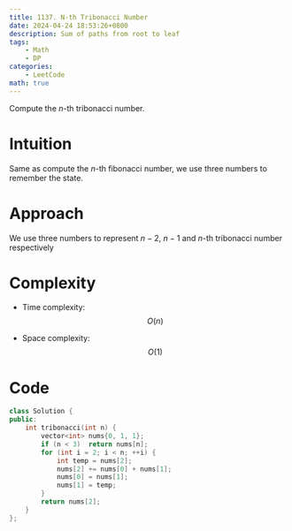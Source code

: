 ```yaml
---
title: 1137. N-th Tribonacci Number
date: 2024-04-24 18:53:26+0800
description: Sum of paths from root to leaf
tags: 
    - Math
    - DP
categories:
    - LeetCode
math: true
---
```


Compute the $n$-th tribonacci number.


# Intuition
Same as compute the $n$-th fibonacci number, we use three numbers to remember the state.

# Approach
We use three numbers to represent $n-2$, $n-1$ and $n$-th tribonacci number respectively

# Complexity
- Time complexity: 
$$O(n)$$ 

- Space complexity:
$$O(1)$$

# Code
```c++
class Solution {
public:
    int tribonacci(int n) {
        vector<int> nums{0, 1, 1};
        if (n < 3)  return nums[n];
        for (int i = 2; i < n; ++i) {
            int temp = nums[2];
            nums[2] += nums[0] + nums[1];
            nums[0] = nums[1];
            nums[1] = temp;
        }
        return nums[2];
    }
};
```